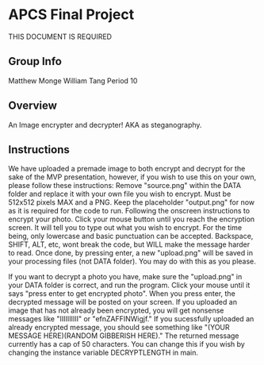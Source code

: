 # APCS Final Project
THIS DOCUMENT IS REQUIRED
## Group Info
Matthew Monge
William Tang
Period 10
## Overview
An Image encrypter and decrypter! AKA as steganography.
## Instructions
We have uploaded a premade image to both encrypt and decrypt for the sake of the MVP presentation, however, if you wish to use this on your own, please follow these instructions:
Remove "source.png"  within the DATA folder and replace it with your own file you wish to encrypt. Must be 512x512 pixels MAX and a PNG. Keep the placeholder "output.png" for now as it is required for the code to run.
Following the onscreen instructions to encrypt your photo. Click your mouse button until you reach the encryption screen. It will tell you to type out what you wish to encrypt. 
For the time being, only lowercase and basic punctuation can be accepted. Backspace, SHIFT, ALT, etc, wont break the code, but WILL make the message harder to read. 
Once done, by pressing enter, a new "upload.png" will be saved in your processing files (not DATA folder). You may do with this as you please.

If you want to decrypt a photo you have, make sure the "upload.png" in your DATA folder is correct, and run the program. Click your mouse until it says "press enter to get encrypted photo". 
When you press enter, the decrypted message will be posted on your screen. If you uploaded an image that has not already been encrypted, you will get nonsense messages like "IIIIIIIIII" or "efnZAFFINWigjf." If you sucessfully uploaded an already encrypted message, you should see something like "(YOUR MESSAGE HERE)(RANDOM GIBBERISH HERE)." The returned message currently has a cap of 50 characters. You can change this if you wish by changing the instance variable DECRYPTLENGTH in main.
